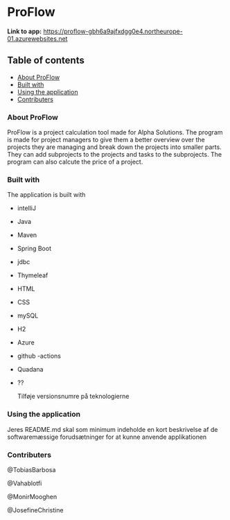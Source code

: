 # ProFlow
**Link to app:** https://proflow-gbh6a9ajfxdgg0e4.northeurope-01.azurewebsites.net

## Table of contents
- [About ProFlow](#About-ProFlow)
- [Built with](#Built-with)
- [Using the application](#Using-the-application)
- [Contributers](#Contributers)

### About ProFlow
ProFlow is a project calculation tool made for Alpha Solutions. The program is made for project managers to give them a better overview over the projects they are managing and break down the projects into smaller parts. They can add subprojects to the projects and tasks to the subprojects.
The program can also calcute the price of a project. 

### Built with
The application is built with 
- intelliJ
- Java
- Maven
- Spring Boot
- jdbc
- Thymeleaf
- HTML
- CSS
- mySQL
- H2
- Azure
- github -actions
- Quadana
- ??

  Tilføje versionsnumre på teknologierne 

### Using the application
Jeres README.md skal som minimum indeholde en kort beskrivelse af de softwaremæssige forudsætninger for at kunne anvende applikationen

### Contributers
@TobiasBarbosa

@Vahablotfi 

@MonirMooghen 

@JosefineChristine 
